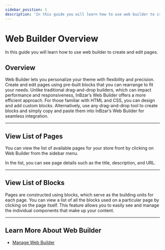 ```yaml
---
sidebar_position: 1
description: 'In this guide you will learn how to use web builder to create and edit pages'
---
```


# Web Builder Overview

In this guide you will learn how to use web builder to create and edit pages.

## Overview

Web Builder lets you personalize your theme with flexibility and precision. Create and edit pages using pre-built blocks that you can rearrange to fit your needs. Unlike traditional drag-and-drop builders, which can impact performance and responsiveness, InBzar’s Web Builder offers a more efficient approach. For those familiar with HTML and CSS, you can design and add custom blocks. Alternatively, use any drag-and-drop tool to create blocks and simply copy and paste them into InBzar’s Web Builder for seamless integration.

---

## View List of Pages

You can view the list of available pages for your store front by clicking on Web Builder from the sidebar menu.

In the list, you can see page details such as the title, description, and URL.

---

## View List of Blocks

Pages are constructed using blocks, which serve as the building units for each page. You can view a list of all the blocks used on a particular page by clicking on the page itself. This feature allows you to easily see and manage the individual components that make up your content.

---

## Learn More About Web Builder

- [Manage Web Builder](./manage.mdx)
